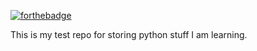 [![forthebadge](https://forthebadge.com/images/badges/ages-12.svg)](http://forthebadge.com)


This is my test repo for storing python stuff I am learning.
